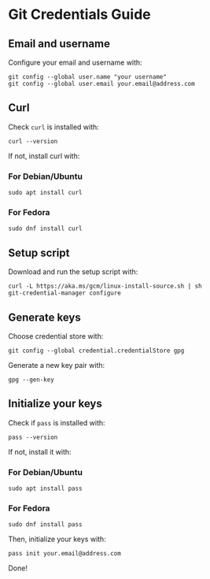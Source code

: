 # Git Credentials Guide

## Email and username
Configure your email and username with:
```
git config --global user.name "your username"
git config --global user.email your.email@address.com
```

## Curl
Check `curl` is installed with:
```
curl --version
```
If not, install curl with:

### For Debian/Ubuntu
```
sudo apt install curl
```

### For Fedora
```
sudo dnf install curl
```


## Setup script
Download and run the setup script with:
```
curl -L https://aka.ms/gcm/linux-install-source.sh | sh
git-credential-manager configure
```

## Generate keys
Choose credential store with:
```
git config --global credential.credentialStore gpg
```

Generate a new key pair with:
```
gpg --gen-key
```

## Initialize your keys
Check if `pass` is installed with:
```
pass --version
```
If not, install it with:

### For Debian/Ubuntu
```
sudo apt install pass
```
### For Fedora
```
sudo dnf install pass
```

Then, initialize your keys with:
```
pass init your.email@address.com
```

Done!






